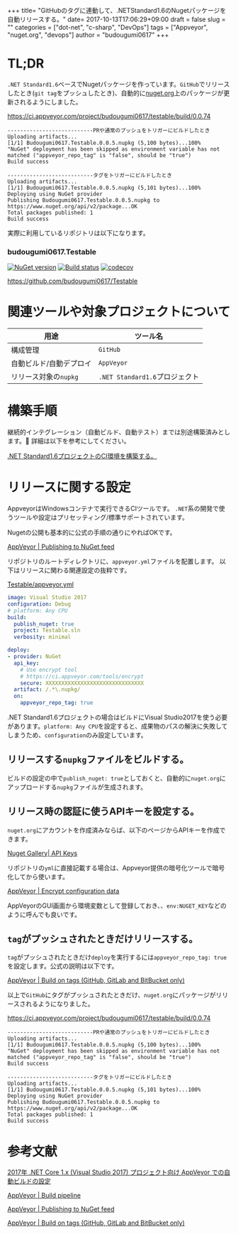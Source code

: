 +++
title= "GitHubのタグに連動して、.NETStandard1.6のNugetパッケージを自動リリースする。"
date= 2017-10-13T17:06:29+09:00
draft = false
slug = ""
categories = ["dot-net", "c-sharp", "DevOps"]
tags = ["Appveyor", "nuget.org", "devops"]
author = "budougumi0617"
+++

# TL;DR
`.NET Standard1.6`ベースでNugetパッケージを作っています。`GitHub`でリリースしたとき(`git tag`をプッシュしたとき)、自動的に[nuget.org](https://www.nuget.org/.)上のパッケージが更新されるようにしました。

https://ci.appveyor.com/project/budougumi0617/testable/build/0.0.74

```
---------------------------PRや通常のプッシュをトリガーにビルドしたとき
Uploading artifacts...
[1/1] Budougumi0617.Testable.0.0.5.nupkg (5,100 bytes)...100%
"NuGet" deployment has been skipped as environment variable has not matched ("appveyor_repo_tag" is "false", should be "true")
Build success

---------------------------タグをトリガーにビルドしたとき
Uploading artifacts...
[1/1] Budougumi0617.Testable.0.0.5.nupkg (5,101 bytes)...100%
Deploying using NuGet provider
Publishing Budougumi0617.Testable.0.0.5.nupkg to https://www.nuget.org/api/v2/package...OK
Total packages published: 1
Build success
```

実際に利用しているリポジトリは以下になります。

### budougumi0617.Testable
[![NuGet version](https://badge.fury.io/nu/budougumi0617.Testable.svg)](https://badge.fury.io/nu/budougumi0617.Testable)
[![Build status](https://ci.appveyor.com/api/projects/status/nv8feqr5attxrx5j?svg=true)](https://ci.appveyor.com/project/budougumi0617/testable)
[![codecov](https://codecov.io/gh/budougumi0617/Testable/branch/master/graph/badge.svg)](https://codecov.io/gh/budougumi0617/Testable)

https://github.com/budougumi0617/Testable

# 関連ツールや対象プロジェクトについて

|用途|ツール名|
|---|---|
|構成管理|`GitHub`|
|自動ビルド/自動デプロイ|`AppVeyor`|
|リリース対象の`nupkg`|`.NET Standard1.6`プロジェクト|


# 構築手順

継続的インテグレーション（自動ビルド、自動テスト）までは別途構築済みとします。
詳細は以下を参考にしてください。

[.NET Standard1.6プロジェクトのCI環境を構築する。](/post/2017/07/25/ci-for-dotnet16/)

# リリースに関する設定
AppveyorはWindowsコンテナで実行できるCIツールです。 
`.NET`系の開発で使うツールや設定はプリセッティング/標準サポートされています。

Nugetの公開も基本的に公式の手順の通りにやればOKです。

[AppVeyor | Publishing to NuGet feed](https://www.appveyor.com/docs/deployment/nuget/)

リポジトリのルートディレクトリに、`appveyor.yml`ファイルを配置します。
以下はリリースに関わる関連設定の抜粋です。

[Testable/appveyor.yml](https://github.com/budougumi0617/Testable/blob/master/appveyor.yml)

```yml
image: Visual Studio 2017
configuration: Debug
# platform: Any CPU
build:
  publish_nuget: true
  project: Testable.sln
  verbosity: minimal

deploy:
- provider: NuGet
  api_key:
    # Use encrypt tool
    # https://ci.appveyor.com/tools/encrypt
    secure: XXXXXXXXXXXXXXXXXXXXXXXXXXXXXXX
  artifact: /.*\.nupkg/
  on:
    appveyor_repo_tag: true
```

.NET Standard1.6プロジェクトの場合はビルドにVisual Studio2017を使う必要があります。`platform: Any CPU`を設定すると、成果物のパスの解決に失敗してしまうため、`configuration`のみ設定しています。

## リリースする`nupkg`ファイルをビルドする。
ビルドの設定の中で`publish_nuget: true`としておくと、自動的に`nuget.org`にアップロードする`nupkg`ファイルが生成されます。

## リリース時の認証に使うAPIキーを設定する。
`nuget.org`にアカウントを作成済みならば、以下のページからAPIキーを作成できます。

[Nuget Gallery| API Keys](https://www.nuget.org/account/ApiKeys)

リポジトリの`yml`に直接記載する場合は、Appveyor提供の暗号化ツールで暗号化してから使います。

[AppVeyor | Encrypt configuration data](https://ci.appveyor.com/tools/encrypt)

AppVeyorのGUI画面から環境変数として登録しておき、、`env:NUGET_KEY`などのように呼んでも良いです。

## `tag`がプッシュされたときだけリリースする。
`tag`がプッシュされたときだけ`deploy`を実行するには`appveyor_repo_tag: true`を設定します。公式の説明は以下です。

[AppVeyor | Build on tags (GitHub, GitLab and BitBucket only)](https://www.appveyor.com/docs/branches/#build-on-tags-github-gitlab-and-bitbucket-only)

以上で`GitHub`にタグがプッシュされたときだけ、`nuget.org`にパッケージがリリースされるようになりました。

https://ci.appveyor.com/project/budougumi0617/testable/build/0.0.74

```
---------------------------PRや通常のプッシュをトリガーにビルドしたとき
Uploading artifacts...
[1/1] Budougumi0617.Testable.0.0.5.nupkg (5,100 bytes)...100%
"NuGet" deployment has been skipped as environment variable has not matched ("appveyor_repo_tag" is "false", should be "true")
Build success

---------------------------タグをトリガーにビルドしたとき
Uploading artifacts...
[1/1] Budougumi0617.Testable.0.0.5.nupkg (5,101 bytes)...100%
Deploying using NuGet provider
Publishing Budougumi0617.Testable.0.0.5.nupkg to https://www.nuget.org/api/v2/package...OK
Total packages published: 1
Build success
```


# 参考文献

[2017年 .NET Core 1.x (Visual Studio 2017) プロジェクト向け AppVeyor での自動ビルドの設定](http://tech.tanaka733.net/entry/cicd-in-appveyor-for-dotnetcore1x-2017)

[AppVeyor | Build pipeline](https://www.appveyor.com/docs/build-configuration/#build-pipeline)

[AppVeyor | Publishing to NuGet feed](https://www.appveyor.com/docs/deployment/nuget/)

[AppVeyor | Build on tags (GitHub, GitLab and BitBucket only)](https://www.appveyor.com/docs/branches/#build-on-tags-github-gitlab-and-bitbucket-only)